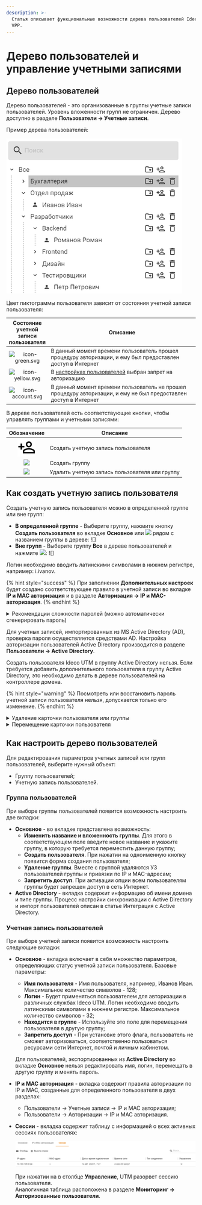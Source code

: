 ```yaml
---
description: >-
  Статья описывает функциональные возможности дерева пользователей Ideco UTM
  VPP.
---
```


# Дерево пользователей и управление учетными записями

## Дерево пользователей

Дерево пользователей - это организованные в группы учетные записи пользователей. Уровень вложенности групп не ограничен. Дерево доступно в разделе **Пользователи -> Учетные записи**.

Пример дерева пользователей:

![](../../.gitbook/assets/user-tree.png)

Цвет пиктограммы пользователя зависит от состояния учетной записи пользователя:

<table><thead><tr><th width="75" align="center">Состояние учетной записи пользователя</th><th>Описание</th></tr></thead><tbody><tr><td align="center"><img src="../../../.gitbook/assets/icon-green.svg" alt="icon-green.svg"></td><td>В данный момент времени пользователь прошел процедуру авторизации, и ему был предоставлен доступ в Интернет</td></tr><tr><td align="center"><img src="../../../.gitbook/assets/icon-yellow.svg" alt="icon-yellow.svg"></td><td>В <a href="customization-of-users.md">настройках пользователей</a> выбран запрет на авторизацию</td></tr><tr><td align="center"><img src="../../../.gitbook/assets/icon-account.svg" alt="icon-account.svg"></td><td>В данный момент времени пользователь не прошел процедуру авторизации, и ему не был предоставлен доступ в Интернет</td></tr></tbody></table>

В дереве пользователей есть соответствующие кнопки, чтобы управлять группами и учетными записями:

|                                    Обозначение          | Описание                                       |
| :-----------------------------------------------------: | ---------------------------------------------- |
| ![](../../.gitbook/assets/icon-add-user.svg)            | Создать учетную запись пользователя            |
| ![](../../../.gitbook/assets/icon-folder.svg)           | Создать группу                                 |
| ![](../../../.gitbook/assets/icon-delete.svg)           | Удалить учетную запись пользователя или группу |

## Как создать учетную запись пользователя

Создать учетную запись пользователя можно в определенной группе или вне групп:
* **В определенной группе** - Выберите группу, нажмите кнопку **Создать пользователя** во вкладке **Основное** или ![](../../../.gitbook/assets/icon-add-user.svg) рядом с названием группы в дереве:
    ![]
* **Вне групп** - Выберите группу **Все** в дереве пользователей и нажмите ![](../../../.gitbook/assets/icon-add-user.svg):
    ![]

Логин необходимо вводить латинскими символами в нижнем регистре, например: i.ivanov. 

{% hint style="success" %}
При заполнении **Дополнительных настроек** будет создано соответствующее правило в учетной записи во вкладке **IP и MAC авторизация** и в разделе **Авторизация -> IP и MAC-авторизация**. 
{% endhint %}

<details>

<summary>Рекомендации сложности паролей (можно автоматически сгенерировать пароль)</summary>

* минимальная длина - 10 символов; 
* использование строчных и заглавных латинских символов; 
* использование цифр и специальных символов. 

</details>

Для учетных записей, импортированных из MS Active Directory (AD), проверка пароля осуществляется средствами AD. Настройка авторизации пользователей Active Directory производится в разделе **Пользователи -> Active Directory**.

Создать пользователя Ideco UTM в группу Active Directory нельзя. Если требуется добавить дополнительного пользователя в группу Active Directory, это необходимо делать в дереве пользователей на контроллере домена.

{% hint style="warning" %}
Посмотреть или восстановить пароль учетной записи пользователя нельзя, допускается только его изменение.
{% endhint %}

<details>

<summary>Удаление карточки пользователя или группы</summary>

Для удаления учетной записи пользователя необходимо навести курсор на пользователя и нажать на соответствующий элемент управления. Также можно выбрать нужного вам пользователя и нажать на кнопку **Удалить** на вкладке **Основное**.

![]

Удаление группы осуществляется аналогичным образом. 

</details>

<details>

<summary>Перемещение карточки пользователя</summary>

Чтобы переместить учетную запись пользователя в другую группу, выделите этого пользователя и на вкладке **Основное** найдите поле **Находится в группе**. Из выпадающего списка выберите группу, в которую надо переместить пользователя, и нажмите на кнопку **Сохранить**.

![]

</details>

## Как настроить дерево пользователей

Для редактирования параметров учетных записей или групп пользователей, выберите нужный объект:
* Группу пользователей;
* Учетную запись пользователей.

### Группа пользователей

При выборе группы пользователей появится возможность настроить две вкладки:
* **Основное** - во вкладке представлена возможность:
  * **Изменить название и вложенность группы**. Для этого в соответствующем поле введите новое название и укажите группу, в которую требуется переместить данную группу;
  * **Создать пользователя**. При нажатии на одноименную кнопку появится форма создания пользователя;
  * **Удаление группы**. Вместе с группой удаляются УЗ пользователей группы и привязки по IP и MAC-адресам;
  * **Запретить доступ**. При активации опции всем пользователям группы будет запрещен доступ в сеть Интернет.
* **Active Directory** - вкладка содержит информацию об имени домена и типе группы. Процесс настройки синхронизации с Active Directory и импорт пользователей описан в статье Интеграция с Active Directory.

### Учетная запись пользователей

При выборе учетной записи появится возможность настроить следующие вкладки:
* **Основное** - вкладка включает в себя множество параметров, определяющих статус учетной записи пользователя. Базовые параметры:
  * **Имя пользователя** - Имя пользователя, например, Иванов Иван. Максимальное количество символов - 128;
  * **Логин** - Будет применяться пользователем для авторизации в различных службах Ideco UTM. Логин необходимо вводить латинскими символами в нижнем регистре. Максимальное количество символов - 32;
  * **Находится в группе** - Используйте это поле для перемещения пользователя в другую группу;
  * **Запретить доступ** - При установке этого флага, пользователь не сможет авторизоваться, соответственно пользоваться ресурсами сети Интернет, почтой и личным кабинетом.

  Для пользователей, экспортированных из **Active Directory** во вкладке **Основное** нельзя редактировать имя, логин, перемещать в другую группу и менять пароль. 
* **IP и MAC авторизация** - вкладка содержит правила авторизации по IP и MAC, созданные для определенного пользователя в двух разделах:
  * Пользователи -> Учетные записи -> IP и MAC авторизация;
  * Пользователи -> Авторизации -> IP и MAC авторизация.
* **Сессии** - вкладка содержит таблицу с информацией о всех активных сессиях пользователях:
  
  ![](../../.gitbook/assets/user-tree1.png)

  При нажатии на  в столбце **Управление**, UTM разорвет сессию пользователя. \
  Аналогичная таблица расположена в разделе **Мониторинг -> Авторизованные пользователи**.